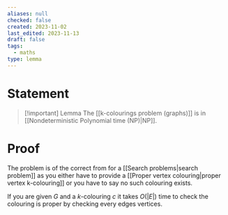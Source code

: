 ```yaml
---
aliases: null
checked: false
created: 2023-11-02
last_edited: 2023-11-13
draft: false
tags:
  - maths
type: lemma
---
```

# Statement

> [!important] Lemma
> The [[k-colourings problem (graphs)]] is in [[Nondeterministic Polynomial time (NP)|NP]].

# Proof

The problem is of the correct from for a [[Search problems|search problem]] as you either have to provide a [[Proper vertex colouring|proper vertex k-colouring]] or you have to say no such colouring exists.

If you are given $G$ and a $k$-colouring $c$ it takes $O(\vert E \vert)$ time to check the colouring is proper by checking every edges vertices.

